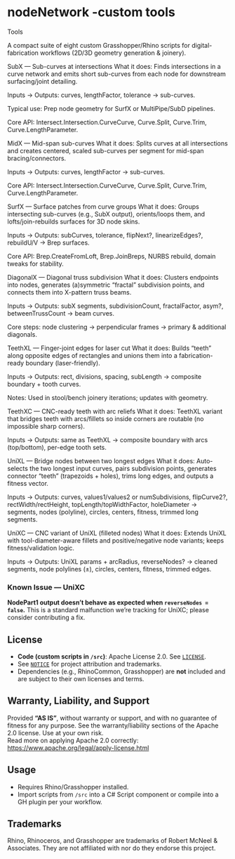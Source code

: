 # nodeNetwork -custom tools

Tools

A compact suite of eight custom Grasshopper/Rhino scripts for digital-fabrication workflows (2D/3D geometry generation & joinery).

SubX — Sub-curves at intersections
What it does: Finds intersections in a curve network and emits short sub-curves from each node for downstream surfacing/joint detailing. 

Inputs → Outputs: curves, lengthFactor, tolerance → sub-curves. 

Typical use: Prep node geometry for SurfX or MultiPipe/SubD pipelines. 

Core API: Intersect.Intersection.CurveCurve, Curve.Split, Curve.Trim, Curve.LengthParameter.

MidX — Mid-span sub-curves
What it does: Splits curves at all intersections and creates centered, scaled sub-curves per segment for mid-span bracing/connectors. 

Inputs → Outputs: curves, lengthFactor → sub-curves. 

Core API: Intersect.Intersection.CurveCurve, Curve.Split, Curve.Trim, Curve.LengthParameter. 

SurfX — Surface patches from curve groups
What it does: Groups intersecting sub-curves (e.g., SubX output), orients/loops them, and lofts/join-rebuilds surfaces for 3D node skins. 

Inputs → Outputs: subCurves, tolerance, flipNext?, linearizeEdges?, rebuildU/V → Brep surfaces. 

Core API: Brep.CreateFromLoft, Brep.JoinBreps, NURBS rebuild, domain tweaks for stability. 

DiagonalX — Diagonal truss subdivision
What it does: Clusters endpoints into nodes, generates (a)symmetric “fractal” subdivision points, and connects them into X-pattern truss beams. 

Inputs → Outputs: subX segments, subdivisionCount, fractalFactor, asym?, betweenTrussCount → beam curves. 

Core steps: node clustering → perpendicular frames → primary & additional diagonals. 

TeethXL — Finger-joint edges for laser cut
What it does: Builds “teeth” along opposite edges of rectangles and unions them into a fabrication-ready boundary (laser-friendly). 

Inputs → Outputs: rect, divisions, spacing, subLength → composite boundary + tooth curves. 

Notes: Used in stool/bench joinery iterations; updates with geometry. 

TeethXC — CNC-ready teeth with arc reliefs
What it does: TeethXL variant that bridges teeth with arcs/fillets so inside corners are routable (no impossible sharp corners). 

Inputs → Outputs: same as TeethXL → composite boundary with arcs (top/bottom), per-edge tooth sets. 

UniXL — Bridge nodes between two longest edges
What it does: Auto-selects the two longest input curves, pairs subdivision points, generates connector “teeth” (trapezoids + holes), trims long edges, and outputs a fitness vector. 

Inputs → Outputs: curves, values1/values2 or numSubdivisions, flipCurve2?, rectWidth/rectHeight, topLength/topWidthFactor, holeDiameter → segments, nodes (polyline), circles, centers, fitness, trimmed long segments. 

UniXC — CNC variant of UniXL (filleted nodes)
What it does: Extends UniXL with tool-diameter-aware fillets and positive/negative node variants; keeps fitness/validation logic. 

Inputs → Outputs: UniXL params + arcRadius, reverseNodes? → cleaned segments, node polylines (±), circles, centers, fitness, trimmed edges.


### Known Issue — UniXC
**NodePart1 output doesn’t behave as expected when `reverseNodes = false`.** This is a standard malfunction we’re tracking for UniXC; please consider contributing a fix.



## License

- **Code (custom scripts in `/src`)**: Apache License 2.0. See [`LICENSE`](./LICENSE).
- See [`NOTICE`](./NOTICE) for project attribution and trademarks.
- Dependencies (e.g., RhinoCommon, Grasshopper) are **not** included and are subject to their own licenses and terms.

## Warranty, Liability, and Support

Provided **“AS IS”**, without warranty or support, and with no guarantee of fitness for any purpose. See the warranty/liability sections of the Apache 2.0 license. Use at your own risk.  
Read more on applying Apache 2.0 correctly: <https://www.apache.org/legal/apply-license.html>

## Usage

- Requires Rhino/Grasshopper installed.
- Import scripts from `/src` into a C# Script component or compile into a GH plugin per your workflow.

## Trademarks

Rhino, Rhinoceros, and Grasshopper are trademarks of Robert McNeel & Associates. They are not affiliated with nor do they endorse this project. 
